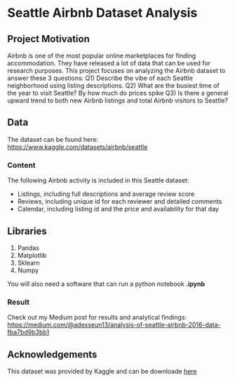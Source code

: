 # Seattle Airbnb Dataset Analysis

## Project Motivation
Airbnb is one of the most popular online marketplaces for finding accommodation. They have released a lot of data that can be used for research purposes. This project focuses on analyzing the Airbnb dataset to answer these 3 questions: 
Q1) Describe the vibe of each Seattle neighborhood using listing descriptions.
Q2) What are the busiest time of the year to visit Seattle? By how much do prices spike
Q3) Is there a general upward trend to both new Airbnb listings and total Airbnb visitors to Seattle?

## Data
The dataset can be found here: https://www.kaggle.com/datasets/airbnb/seattle
### Content
The following Airbnb activity is included in this Seattle dataset:
* Listings, including full descriptions and average review score
* Reviews, including unique id for each reviewer and detailed comments
* Calendar, including listing id and the price and availability for that day


## Libraries
1. Pandas
2. Matplotlib
3. Sklearn
4. Numpy

You will also need a software that can run a python notebook **.ipynb**

### Result
Check out my Medium post for results and analytical findings: https://medium.com/@adexseun13/analysis-of-seattle-airbnb-2016-data-fba7bd9b3bb1

## Acknowledgements
This dataset was provided by Kaggle and can be downloade [here](https://www.kaggle.com/datasets/airbnb/seattle)
